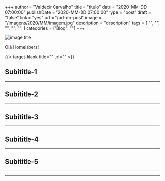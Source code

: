 +++
author = "Valdecir Carvalho"
title = "titulo"
date = "2020-MM-DD 07:00:00"
publishDate = "2020-MM-DD 07:00:00"
type = "post"
draft = "false"
link = "yes"
url = "/url-do-post"
image = "/imagens/2020/MM/imagem.jpg"
description = "description"
tags = [
    "",
    "",
    "",
	"",
    "",
]
categories = ["Blog", ""]
+++

![image title](/imagens/2020/MM/imagem.jpg)

Olá Homelabers!

{{< target-blank title="" url="" >}}

## Subititle-1
----

## Subititle-2
----

## Subititle-3
----

## Subititle-4
----

## Subititle-5
----



----

